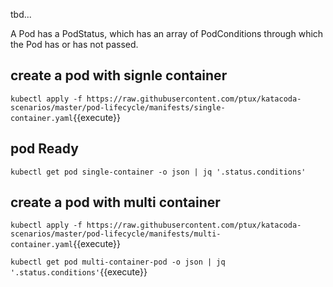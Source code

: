 tbd...

A Pod has a PodStatus, which has an array of PodConditions through which the Pod has or has not passed.

## create a pod with signle container

`kubectl apply -f https://raw.githubusercontent.com/ptux/katacoda-scenarios/master/pod-lifecycle/manifests/single-container.yaml`{{execute}}

## pod Ready

`kubectl get pod single-container -o json | jq '.status.conditions'`

## create a pod with multi container

`kubectl apply -f https://raw.githubusercontent.com/ptux/katacoda-scenarios/master/pod-lifecycle/manifests/multi-container.yaml`{{execute}}

`kubectl get pod multi-container-pod -o json | jq '.status.conditions'`{{execute}}